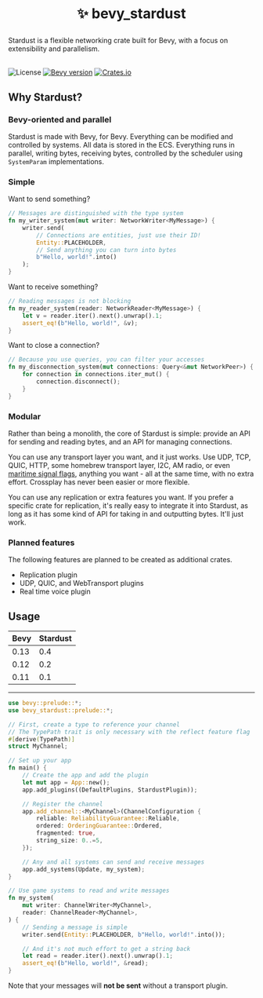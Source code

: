 <h1><p align="center">✨ bevy_stardust</p></h1>
Stardust is a flexible networking crate built for Bevy, with a focus on extensibility and parallelism.
<br></br>

![License](https://img.shields.io/badge/license-MIT_or_Apache_2.0-green)
[![Bevy version](https://img.shields.io/badge/bevy-0.13-blue?color=blue)](https://bevyengine.org/)
[![Crates.io](https://img.shields.io/crates/v/bevy_stardust)](https://crates.io/crates/bevy_stardust)

## Why Stardust?
### Bevy-oriented and parallel
Stardust is made with Bevy, for Bevy. Everything can be modified and controlled by systems. All data is stored in the ECS. Everything runs in parallel, writing bytes, receiving bytes, controlled by the scheduler using `SystemParam` implementations.

### Simple
Want to send something?
```rust
// Messages are distinguished with the type system
fn my_writer_system(mut writer: NetworkWriter<MyMessage>) {
    writer.send(
        // Connections are entities, just use their ID!
        Entity::PLACEHOLDER,
        // Send anything you can turn into bytes
        b"Hello, world!".into()
    );
}
```

Want to receive something?
```rust
// Reading messages is not blocking
fn my_reader_system(reader: NetworkReader<MyMessage>) {
    let v = reader.iter().next().unwrap().1;
    assert_eq!(b"Hello, world!", &v);
}
```

Want to close a connection?
```rust
// Because you use queries, you can filter your accesses
fn my_disconnection_system(mut connections: Query<&mut NetworkPeer>) {
    for connection in connections.iter_mut() {
        connection.disconnect();
    }
}
```

### Modular
Rather than being a monolith, the core of Stardust is simple: provide an API for sending and reading bytes, and an API for managing connections.

You can use any transport layer you want, and it just works. Use UDP, TCP, QUIC, HTTP, some homebrew transport layer, I2C, AM radio, or even [maritime signal flags](https://en.wikipedia.org/wiki/International_maritime_signal_flags), anything you want - all at the same time, with no extra effort. Crossplay has never been easier or more flexible.

You can use any replication or extra features you want. If you prefer a specific crate for replication, it's really easy to integrate it into Stardust, as long as it has some kind of API for taking in and outputting bytes. It'll just work.

### Planned features
The following features are planned to be created as additional crates.

- Replication plugin
- UDP, QUIC, and WebTransport plugins
- Real time voice plugin

## Usage
| Bevy | Stardust |
| ---- | -------- |
| 0.13 | 0.4      |
| 0.12 | 0.2      |
| 0.11 | 0.1      |

***

```rust
use bevy::prelude::*;
use bevy_stardust::prelude::*;

// First, create a type to reference your channel
// The TypePath trait is only necessary with the reflect feature flag
#[derive(TypePath)]
struct MyChannel;

// Set up your app
fn main() {
    // Create the app and add the plugin
    let mut app = App::new();
    app.add_plugins((DefaultPlugins, StardustPlugin));

    // Register the channel
    app.add_channel::<MyChannel>(ChannelConfiguration {
        reliable: ReliabilityGuarantee::Reliable,
        ordered: OrderingGuarantee::Ordered,
        fragmented: true,
        string_size: 0..=5,
    });

    // Any and all systems can send and receive messages
    app.add_systems(Update, my_system);
}

// Use game systems to read and write messages
fn my_system(
    mut writer: ChannelWriter<MyChannel>,
    reader: ChannelReader<MyChannel>,
) {
    // Sending a message is simple
    writer.send(Entity::PLACEHOLDER, b"Hello, world!".into());

    // And it's not much effort to get a string back
    let read = reader.iter().next().unwrap().1;
    assert_eq!(b"Hello, world!", &read);
}
```

Note that your messages will **not be sent** without a transport plugin.